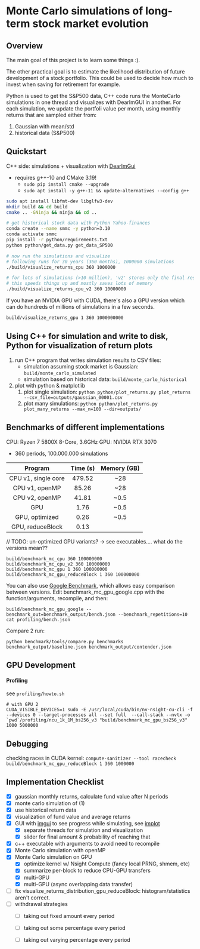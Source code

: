 # Monte Carlo simulations of long-term stock market evolution

## Overview

The main goal of this project is to learn some things :).

The other practical goal is to estimate the likelihood distribution of future development of a stock portfolio. This
could be used to decide how much to invest when saving for retirement for example.

Python is used to get the S&P500 data, C++ code runs the MonteCarlo simulations in one thread and visualizes with
DearImGUI in another. For each simulation, we update the portfoli value per month, using monthly returns that are
sampled either from:

1. Gaussian with mean/std
2. historical data (S&P500)

## Quickstart

C++ side: simulations + visualization with [DearImGui](https://github.com/ocornut/imgui)

- requires g++-10 and CMake 3.19!
    - `sudo pip install cmake --upgrade`
    - `sudo apt install -y g++-11 && update-alternatives --config g++`

```bash
sudo apt install libfmt-dev libglfw3-dev
mkdir build && cd build
cmake .. -GNinja && ninja && cd ..

# get historical stock data with Python Yahoo-finances
conda create --name smmc -y python=3.10
conda activate smmc
pip install -r python/requirements.txt
python python/get_data.py get_data_SP500

# now run the simulations and visualize
# following runs for 30 years (360 months), 1000000 simulations
./build/visualize_returns_cpu 360 1000000

# for lots of simulations (>10 million), 'v2' stores only the final result, not all intermediate values.
# this speeds things up and mostly saves lots of memory
./build/visualize_returns_cpu_v2 360 10000000
```

If you have an NVIDIA GPU with CUDA, there's also a GPU version which can do hundreds of millions of simulations in a few seconds. 

```bash
build/visualize_returns_gpu 1 360 1000000000
```

## Using C++ for simulation and write to disk, Python for visualization of return plots

1. run C++ program that writes simulation results to CSV files:
   - simulation assuming stock market is Gaussian: `build/monte_carlo_simulated`
   - simulation based on historical data: `build/monte_carlo_historical`
2. plot with python & matplotlib
    1. plot single simulation: `python python/plot_returns.py plot_returns --csv_file=outputs/gaussian_00001.csv`
    2. plot many simulations: `python python/plot_returns.py plot_many_returns --max_n=100 --dir=outputs/`


## Benchmarks of different implementations

CPU: Ryzen 7 5800X 8-Core, 3.6GHz
GPU: NVIDIA RTX 3070

-  360 periods, 100.000.000 simulations

|       Program       | Time (s) | Memory (GB) |
|:-------------------:|:--------:|:-----------:|
| CPU v1, single core |  479.52  |     ~28     | store all points
|   CPU v1, openMP    |  85.26   |     ~28     | use all CPU cores
|   CPU v2, openMP    |  41.81   |    ~0.5     | only keep final value
|         GPU         |   1.76   |    ~0.5     | 
|   GPU, optimized    |   0.26   |    ~0.5     | 
|   GPU, reduceBlock  |   0.13   |             | compute means on GPU to further reduce data transfer


// TODO: un-optimized GPU variants? -> see executables.... what do the versions mean??

```
build/benchmark_mc_cpu 360 100000000
build/benchmark_mc_cpu_v2 360 100000000
build/benchmark_mc_gpu 1 360 100000000
build/benchmark_mc_gpu_reduceBlock 1 360 100000000
```

You can also use [Google Benchmark](https://github.com/google/benchmark), which allows easy comparison between versions.
Edit benchmark_mc_gpu_google.cpp with the function/arguments, recompile, and then:
```
build/benchmark_mc_gpu_google --benchmark_out=benchmark_output/bench.json --benchmark_repetitions=10
cat profiling/bench.json
```
Compare 2 run:
```
python benchmark/tools/compare.py benchmarks benchmark_output/baseline.json benchmark_output/contender.json
```

## GPU Development

#### Profiling
see `profiling/howto.sh`
```
# with GPU 2
CUDA_VISIBLE_DEVICES=1 sudo -E /usr/local/cuda/bin/nv-nsight-cu-cli -f --devices 0 --target-processes all --set full  --call-stack --nvtx -o `pwd`/profiling/ncu_1k_1M_bs256_v3 "build/benchmark_mc_gpu_bs256_v3" 1000 5000000
```

## Debugging
checking races in CUDA kernel:
`compute-sanitizer --tool racecheck build/benchmark_mc_gpu_reduceBlock 1 360 1000000`


## Implementation Checklist

- [x] gaussian monthly returns, calculate fund value after N periods
- [x] monte carlo simulation of (1)
- [x] use historical return data
- [x] visualization of fund value and average returns
- [x] GUI with [imgui](https://github.com/ocornut/imgui) to see progress while simulating,
  see [implot](https://github.com/epezent/implot)
    - [x] separate threads for simulation and visualization
    - [x] slider for final amount & probability of reaching that
- [x] c++ executable with arguments to avoid need to recompile
- [x] Monte Carlo simulation with openMP
- [x] Monte Carlo simulation on GPU
  - [x] optimize kernel w/ Nsight Compute (fancy local PRNG, shmem, etc)
  - [x] summarize per-block to reduce CPU-GPU transfers
  - [x] multi-GPU
  - [x] multi-GPU (async overlapping data transfer)
- [ ] fix visualize_returns_distribution_gpu_reduceBlock: histogram/statistics aren't correct.
- [ ] withdrawal strategies
    - [ ] taking out fixed amount every period
    - [ ] taking out some percentage every period
    - [ ] taking out varying percentage every period





